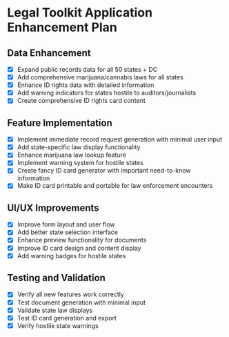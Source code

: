 # Legal Toolkit Application Enhancement Plan

## Data Enhancement
- [x] Expand public records data for all 50 states + DC
- [x] Add comprehensive marijuana/cannabis laws for all states
- [x] Enhance ID rights data with detailed information
- [x] Add warning indicators for states hostile to auditors/journalists
- [x] Create comprehensive ID rights card content

## Feature Implementation
- [x] Implement immediate record request generation with minimal user input
- [x] Add state-specific law display functionality
- [x] Enhance marijuana law lookup feature
- [x] Implement warning system for hostile states
- [x] Create fancy ID card generator with important need-to-know information
- [x] Make ID card printable and portable for law enforcement encounters

## UI/UX Improvements
- [x] Improve form layout and user flow
- [x] Add better state selection interface
- [x] Enhance preview functionality for documents
- [x] Improve ID card design and content display
- [x] Add warning badges for hostile states

## Testing and Validation
- [x] Verify all new features work correctly
- [x] Test document generation with minimal input
- [x] Validate state law displays
- [x] Test ID card generation and export
- [x] Verify hostile state warnings